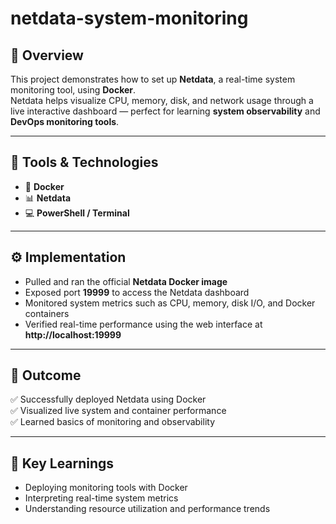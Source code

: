 # netdata-system-monitoring
## 📌 Overview
This project demonstrates how to set up **Netdata**, a real-time system monitoring tool, using **Docker**.  
Netdata helps visualize CPU, memory, disk, and network usage through a live interactive dashboard — perfect for learning **system observability** and **DevOps monitoring tools**.

---

## 🧰 Tools & Technologies
- 🐳 **Docker**
- 📊 **Netdata**
- 💻 **PowerShell / Terminal**

---

## ⚙️ Implementation
- Pulled and ran the official **Netdata Docker image**  
- Exposed port **19999** to access the Netdata dashboard  
- Monitored system metrics such as CPU, memory, disk I/O, and Docker containers  
- Verified real-time performance using the web interface at **http://localhost:19999**
---

## 🎯 Outcome
✅ Successfully deployed Netdata using Docker  
✅ Visualized live system and container performance  
✅ Learned basics of monitoring and observability  

---

## 🧠 Key Learnings
- Deploying monitoring tools with Docker  
- Interpreting real-time system metrics  
- Understanding resource utilization and performance trends
